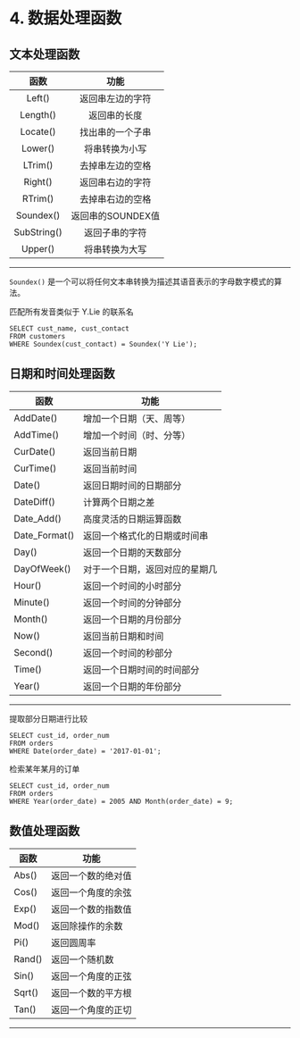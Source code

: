 # 4. 数据处理函数

## 文本处理函数

|函数|功能|
|:---------:|:---------------:|
|Left()   | 返回串左边的字符|
|Length() | 返回串的长度|
|Locate() | 找出串的一个子串|
|Lower()  | 将串转换为小写|
|LTrim()  | 去掉串左边的空格|
|Right()  | 返回串右边的字符|
|RTrim()  | 去掉串右边的空格|
|Soundex() | 返回串的SOUNDEX值|
|SubString() | 返回子串的字符|
|Upper() | 将串转换为大写|

---

`Soundex()` 是一个可以将任何文本串转换为描述其语音表示的字母数字模式的算法。

匹配所有发音类似于 Y.Lie 的联系名
```
SELECT cust_name, cust_contact
FROM customers
WHERE Soundex(cust_contact) = Soundex('Y Lie');
```

## 日期和时间处理函数

|函数|功能|
|----|----|
|AddDate() |增加一个日期（天、周等）|
|AddTime() |增加一个时间（时、分等）|
CurDate() |返回当前日期
CurTime() |返回当前时间
Date() |返回日期时间的日期部分
DateDiff() |计算两个日期之差
Date_Add() |高度灵活的日期运算函数
Date_Format() |返回一个格式化的日期或时间串
Day() |返回一个日期的天数部分
DayOfWeek() |对于一个日期，返回对应的星期几
Hour() |返回一个时间的小时部分
Minute() |返回一个时间的分钟部分
Month() |返回一个日期的月份部分
Now() |返回当前日期和时间
Second() |返回一个时间的秒部分
Time() |返回一个日期时间的时间部分
Year() |返回一个日期的年份部分

---

提取部分日期进行比较
```
SELECT cust_id, order_num
FROM orders
WHERE Date(order_date) = '2017-01-01';
```

检索某年某月的订单
```
SELECT cust_id, order_num
FROM orders
WHERE Year(order_date) = 2005 AND Month(order_date) = 9;
```

## 数值处理函数


|函数|功能|
|---|---|
Abs() |返回一个数的绝对值
Cos() |返回一个角度的余弦
Exp() |返回一个数的指数值
Mod() |返回除操作的余数
Pi() |返回圆周率
Rand() |返回一个随机数
Sin() |返回一个角度的正弦
Sqrt() |返回一个数的平方根
Tan() |返回一个角度的正切

--- 